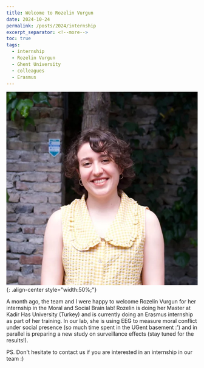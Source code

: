 ```yaml
---
title: Welcome to Rozelin Vurgun 
date: 2024-10-24
permalink: /posts/2024/internship
excerpt_separator: <!--more-->
toc: true
tags:
  - internship
  - Rozelin Vurgun
  - Ghent University
  - colleagues
  - Erasmus
---
```


![](/images/posts/post8/Rozelin.jpg){: .align-center style="width:50%;"}

A month ago, the team and I were happy to welcome Rozelin Vurgun for her internship in the Moral and Social Brain lab!
Rozelin is doing her Master at Kadir Has University (Turkey) and is currently doing an Erasmus internship as part of her training.
In our lab, she is using EEG to measure moral conflict under social presence (so much time spent in the UGent basement :') and in parallel is preparing a new study on surveillance effects (stay tuned for the results!).

PS. Don't hesitate to contact us if you are interested in an internship in our team :)

<!--more-->


